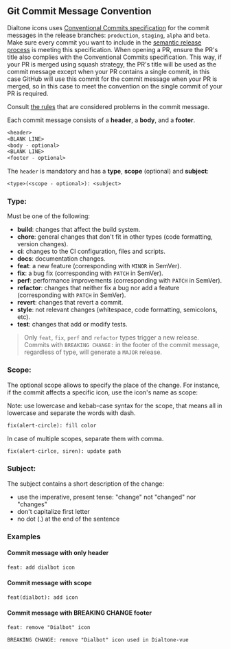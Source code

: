 ## Git Commit Message Convention

Dialtone icons uses [Conventional Commits specification](https://www.conventionalcommits.org/en/v1.0.0/) for the commit messages in the release branches: `production`, `staging`, `alpha` and `beta`. 
Make sure every commit you want to include in the [semantic release process](RELEASING.md) is meeting this specification. 
When opening a PR, ensure the PR's title also complies with the Conventional Commits specification. 
This way, if your PR is merged using squash strategy, the PR's title will be used as the commit message except when your PR contains a single commit, in this case GitHub will use this commit for the commit message when your PR is merged, so in this case to meet the convention on the single commit of your PR is required.

Consult [the rules](https://github.com/conventional-changelog/commitlint/tree/master/%40commitlint/config-conventional#rules) that are considered problems in the commit message.

Each commit message consists of a **header**, a **body**, and a **footer**.

```txt
<header>
<BLANK LINE>
<body - optional>
<BLANK LINE>
<footer - optional>
```

The `header` is mandatory and has a **type**, **scope** (optional) and **subject**:

```txt
<type>(<scope - optional>): <subject>
```

### Type:

Must be one of the following:

* **build**: changes that affect the build system.
* **chore**: general changes that don't fit in other types (code formatting, version changes).
* **ci**: changes to the CI configuration, files and scripts.
* **docs**: documentation changes.
* **feat**: a new feature (corresponding with `MINOR` in SemVer).
* **fix**: a bug fix (corresponding with `PATCH` in SemVer).
* **perf**: performance improvements (corresponding with `PATCH` in SemVer).
* **refactor**: changes that neither fix a bug nor add a feature (corresponding with `PATCH` in SemVer).
* **revert**: changes that revert a commit.
* **style**: not relevant changes (whitespace, code formatting, semicolons, etc).
* **test**: changes that add or modify tests.

> Only `feat`, `fix`, `perf` and `refactor` types trigger a new release. Commits with `BREAKING CHANGE:` in the footer of the commit message, regardless of type, will generate a `MAJOR` release.

### Scope:

The optional scope allows to specify the place of the change.
For instance, if the commit affects a specific icon, use the icon's name as scope:

Note: use lowercase and kebab-case syntax for the scope, that means all in lowercase and separate the words with dash.

```txt
fix(alert-circle): fill color
```

In case of multiple scopes, separate them with comma.

```txt
fix(alert-cirlce, siren): update path
```

### Subject:

The subject contains a short description of the change:

* use the imperative, present tense: "change" not "changed" nor "changes"
* don't capitalize first letter
* no dot (.) at the end of the sentence

### Examples

#### Commit message with only header

```txt
feat: add dialbot icon
```

#### Commit message with scope

```txt
feat(dialbot): add icon
```

#### Commit message with BREAKING CHANGE footer

```txt
feat: remove "Dialbot" icon

BREAKING CHANGE: remove "Dialbot" icon used in Dialtone-vue
```
